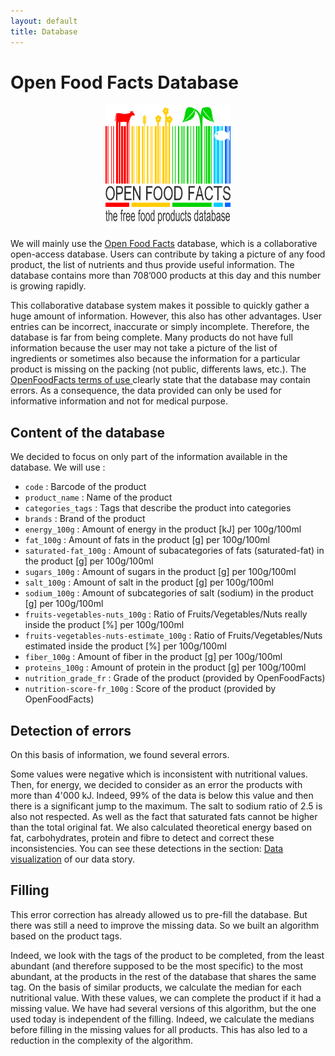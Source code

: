 ```yaml
---
layout: default
title: Database
---
```


# Open Food Facts Database 
<p style="text-align:center;"><img src="./image/OpenFoodFacts_logo.png" alt = "OpenFoodFacts logo" style="width:200px;height:200px;" align="middle"></p>


We will mainly use the <a href="https://world.openfoodfacts.org/">Open Food Facts</a> database, which is a collaborative open-access database. Users can contribute by taking a picture of any food product, the list of nutrients and thus provide useful information. The database contains more than 708’000 products at this day and this number is growing rapidly.

This collaborative database system makes it possible to quickly gather a huge amount of information. However, this also has other advantages. User entries can be incorrect, inaccurate or simply incomplete. Therefore, the database is far from being complete. Many products do not have full information because the user may not take a picture of the list of ingredients or sometimes also because the information for a particular product is missing on the packing (not public, differents laws, etc.). The <a href="https://world.openfoodfacts.org/terms-of-use#re-use" target="_blanck">OpenFoodFacts terms of use </a>clearly state that the database may contain errors. As a consequence, the data provided can only be used for informative information and not for medical purpose.

## Content of the database
We decided to focus on only part of the information available in the database. We will use :

* `code` : Barcode of the product
* `product_name` : Name of the product 
* `categories_tags` : Tags that describe the product into categories
* `brands` : Brand of the product
* `energy_100g` : Amount of energy in the product [kJ] per 100g/100ml
* `fat_100g` : Amount of fats in the product [g] per 100g/100ml
* `saturated-fat_100g` : Amount of subacategories of fats (saturated-fat) in the product [g] per 100g/100ml
* `sugars_100g` : Amount of sugars in the product [g] per 100g/100ml
* `salt_100g` : Amount of salt in the product [g] per 100g/100ml
* `sodium_100g` : Amount of subcategories of salt (sodium) in the product [g] per 100g/100ml
* `fruits-vegetables-nuts_100g` : Ratio of Fruits/Vegetables/Nuts really inside the product [%] per 100g/100ml
* `fruits-vegetables-nuts-estimate_100g` : Ratio of Fruits/Vegetables/Nuts estimated inside the product [%] per 100g/100ml
* `fiber_100g` : Amount of fiber in the product [g] per 100g/100ml
* `proteins_100g` : Amount of protein in the product [g] per 100g/100ml
* `nutrition_grade_fr` : Grade of the product (provided by OpenFoodFacts)
* `nutrition-score-fr_100g` : Score of the product (provided by OpenFoodFacts)

## Detection of errors
On this basis of information, we found several errors. 

Some values were negative which is inconsistent with nutritional values. Then, for energy, we decided to consider as an error the products with more than 4'000 kJ. Indeed, 99% of the data is below this value and then there is a significant jump to the maximum. The salt to sodium ratio of 2.5 is also not respected. As well as the fact that saturated fats cannot be higher than the total original fat. We also calculated theoretical energy based on fat, carbohydrates, protein and fibre to detect and correct these inconsistencies. You can see these detections in the section: <a href="./Milestone_2.html">Data visualization</a> of our data story.

## Filling
This error correction has already allowed us to pre-fill the database. But there was still a need to improve the missing data. So we built an algorithm based on the product tags.

Indeed, we look with the tags of the product to be completed, from the least abundant (and therefore supposed to be the most specific) to the most abundant, at the products in the rest of the database that shares the same tag. On the basis of similar products, we calculate the median for each nutritional value.  With these values, we can complete the product if it had a missing value. We have had several versions of this algorithm, but the one used today is independent of the filling. Indeed, we calculate the medians before filling in the missing values for all products. This has also led to a reduction in the complexity of the algorithm. 
